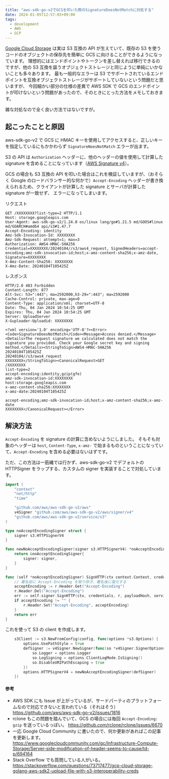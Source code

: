 ```yaml
---
title: "aws-sdk-go-v2でGCSを叩いた際のSignatureDoesNotMatchに対処する"
date: 2024-01-05T12:57:03+09:00
tags:
  - development
  - AWS
  - GCP
---
```


[Google Cloud Storage](https://cloud.google.com/storage?hl=ja) は実は S3 互換の API が生えていて、既存の S3 を使うコードのオブジェクトの保存先を簡単に GCS に向けることができるようになっています。
理想的にはエンドポイントやトークンを差し替えれば移行できるのですが、他の S3 互換を謳うオブジェクトストレージと同じように単純にいかないことも多々あります。
最も一般的なエラーは S3 でサポートされているエンドポイントを互換オブジェクトストレージがサポートしていないという問題だと思いますが、
今回細かい部分の仕様の差異で AWS SDK で GCS のエンドポイントが叩けないという問題があったので、そのときにとった方法をメモしておきます。

雑な対処なので全く良い方法ではないですが。

## 起こったことと原因

aws-sdk-go-v2 で GCS に HMAC キーを使用してアクセスすると、正しいキーを指定しているにもかかわらず `SignatureNoesNotMatch` エラーが出ます。

S3 の API は `Authorization` ヘッダーに、他のヘッダーの値を使用して計算した signature を含めることになっています（[AWS Signature v4](https://docs.aws.amazon.com/AmazonS3/latest/API/sig-v4-header-based-auth.html)）。

GCS の場合も S3 互換の API を叩いた場合はこれを検証していますが、（おそらく Google のロードバランサー的な何かで）`Accept-Encoding` ヘッダーが書き換えられるため、クライアントが計算した signature とサーバが計算した signature が一致せず、
エラーになってしまいます。

リクエスト

```plaintext
GET /XXXXXXXX?list-type=2 HTTP/1.1
Host: storage.googleapis.com
User-Agent: aws-sdk-go-v2/1.24.0 os/linux lang/go#1.21.5 md/GOOS#linux md/GOARCH#amd64 api/s3#1.47.7
Accept-Encoding: identity
Amz-Sdk-Invocation-Id: XXXXXXXX
Amz-Sdk-Request: attempt=1; max=3
Authorization: AWS4-HMAC-SHA256 Credential=XXXXXXXX/20240104//s3/aws4_request, SignedHeaders=accept-encoding;amz-sdk-invocation-id;host;x-amz-content-sha256;x-amz-date, Signature=XXXXXXXX
X-Amz-Content-Sha256: XXXXXXXX
X-Amz-Date: 20240104T105425Z
```

レスポンス

```plaintext
HTTP/2.0 403 Forbidden
Content-Length: 877
Alt-Svc: h3=":443"; ma=2592000,h3-29=":443"; ma=2592000
Cache-Control: private, max-age=0
Content-Type: application/xml; charset=UTF-8
Date: Thu, 04 Jan 2024 10:54:25 GMT
Expires: Thu, 04 Jan 2024 10:54:25 GMT
Server: UploadServer
X-Guploader-Uploadid: XXXXXXXX

<?xml version='1.0' encoding='UTF-8'?><Error><Code>SignatureDoesNotMatch</Code><Message>Access denied.</Message><Details>The request signature we calculated does not match the signature you provided. Check your Google secret key and signing method.</Details><StringToSign>AWS4-HMAC-SHA256
20240104T105425Z
20240104//s3/aws4_request
XXXXXXXX</StringToSign><CanonicalRequest>GET
/XXXXXXXX
list-type=2
accept-encoding:identity,gzip(gfe)
amz-sdk-invocation-id:XXXXXXXX
host:storage.googleapis.com
x-amz-content-sha256:XXXXXXXX
x-amz-date:20240104T105425Z

accept-encoding;amz-sdk-invocation-id;host;x-amz-content-sha256;x-amz-date
XXXXXXXX</CanonicalRequest></Error>
```

## 解決方法

`Accept-Encoding` を signature の計算に含めないようにしました。
そもそも対象のヘッダーは `host`, `Content-Type`, `x-amz-` で始まるものということになっていて、`Accept-Encoding` を含める必要はないはずです。

ただ、この方法は一筋縄では行かず、aws-sdk-go-v2 でデフォルトの HTTPSigner をラップする、カスタムの signer を実装することで対処しています。

```go
import (
	"context"
	"net/http"
	"time"

	"github.com/aws/aws-sdk-go-v2/aws"
	v4Signer "github.com/aws/aws-sdk-go-v2/aws/signer/v4"
	"github.com/aws/aws-sdk-go-v2/service/s3"
)

type noAcceptEncodingSigner struct {
	signer s3.HTTPSignerV4
}

func newNoAcceptEncodingSigner(signer s3.HTTPSignerV4) *noAcceptEncodingSigner {
	return &noAcceptEncodingSigner{
		signer: signer,
	}
}

func (self *noAcceptEncodingSigner) SignHTTP(ctx context.Context, credentials aws.Credentials, r *http.Request, payloadHash string, service string, region string, signingTime time.Time, optFns ...func(*v4Signer.SignerOptions)) error {
	// 署名前に Accept-Encoding を取り除き、署名後に復元する
	acceptEncoding := r.Header.Get("Accept-Encoding")
	r.Header.Del("Accept-Encoding")
	err := self.signer.SignHTTP(ctx, credentials, r, payloadHash, service, region, signingTime, optFns...)
	if acceptEncoding != "" {
		r.Header.Set("Accept-Encoding", acceptEncoding)
	}
	return err
}
```

これを使って S3 の client を作成します。

```go
	s3Client := s3.NewFromConfig(config, func(options *s3.Options) {
		options.UsePathStyle = true
		defSigner := v4Signer.NewSigner(func(so *v4Signer.SignerOptions) {
			so.Logger = options.Logger
			so.LogSigning = options.ClientLogMode.IsSigning()
			so.DisableURIPathEscaping = true
		})
		options.HTTPSignerV4 = newNoAcceptEncodingSigner(defSigner)
	})
```

#### 参考

- AWS SDK にも Issue が上がっているが、サードパーティのプラットフォームなので対応できないと言われている（それはそう） https://github.com/aws/aws-sdk-go-v2/issues/1816
- rclone もこの問題を踏んでいて、GCS の場合には毎回 `Accept-Encoding: gzip` を送っているっぽい。 https://github.com/rclone/rclone/issues/6670
- 一応 Google Cloud Community に書いたので、何か更新があればこの記事を更新します。 https://www.googlecloudcommunity.com/gc/Infrastructure-Compute-Storage/Server-side-modification-of-header-seems-to-cause/td-p/694164
- Stack Overflow でも質問している人がいる。 https://stackoverflow.com/questions/73717477/gcp-cloud-storage-golang-aws-sdk2-upload-file-with-s3-interoperability-creds
